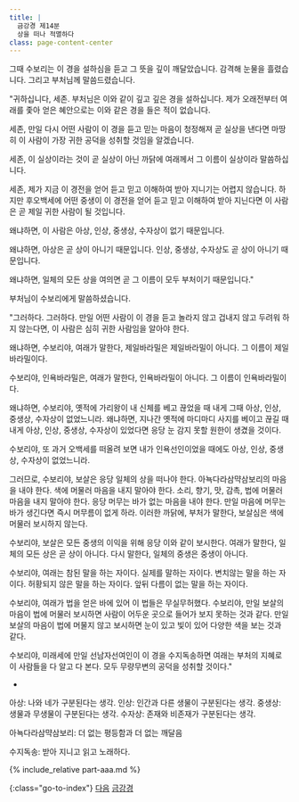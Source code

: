 ```yaml
---
title: |
  금강경 제14분
  상을 떠나 적멸하다
class: page-content-center
---
```


그때 수보리는 이 경을 설하심을 듣고 그 뜻을 깊이 깨달았습니다.
감격해 눈물을 흘렸습니다.
그리고 부처님께 말씀드렸습니다.

"귀하십니다, 세존.
부처님은 이와 같이 깊고 깊은 경을 설하십니다.
제가 오래전부터 여래를 좇아 얻은 혜안으로는
이와 같은 경을 들은 적이 없습니다.

세존, 만일 다시 어떤 사람이
이 경을 듣고 믿는 마음이 청정해져 곧 실상을 낸다면
마땅히 이 사람이 가장 귀한 공덕을 성취할 것임을 알겠습니다.

세존, 이 실상이라는 것이 곧 실상이 아닌 까닭에
여래께서 그 이름이 실상이라 말씀하십니다.

세존, 제가 지금 이 경전을 얻어 듣고
믿고 이해하여 받아 지니기는 어렵지 않습니다.
하지만 후오백세에 어떤 중생이 이 경전을 얻어 듣고
믿고 이해하여 받아 지닌다면
이 사람은 곧 제일 귀한 사람이 될 것입니다.

왜냐하면, 이 사람은 아상, 인상, 중생상, 수자상이 없기 때문입니다.

왜냐하면, 아상은 곧 상이 아니기 때문입니다.
인상, 중생상, 수자상도 곧 상이 아니기 때문입니다.

왜냐하면, 일체의 모든 상을 여의면 곧 그 이름이 모두 부처이기 때문입니다."

부처님이 수보리에게 말씀하셨습니다.

"그러하다. 그러하다.
만일 어떤 사람이 이 경을 듣고 놀라지 않고 겁내지 않고 두려워 하지 않는다면, 
이 사람은 심히 귀한 사람임을 알아야 한다.

왜냐하면, 수보리야, 여래가 말한다,
제일바라밀은 제일바라밀이 아니다.
그 이름이 제일바라밀이다.

수보리야, 인욕바라밀은, 여래가 말한다, 인욕바라밀이 아니다.
그 이름이 인욕바라밀이다.

왜냐하면, 수보리야, 옛적에 가리왕이 내 신체를 베고 끊었을 때
내게 그때 아상, 인상, 중생상, 수자상이 없었느니라.
왜냐하면, 지나간 옛적에 마디마디 사지를 베이고 끊길 때
내게 아상, 인상, 중생상, 수자상이 있었다면
응당 눈 감지 못할 원한이 생겼을 것이다.

수보리야, 또 과거 오백세를 떠올려 보면
내가 인욕선인이었을 때에도 아상, 인상, 중생상, 수자상이 없었느니라.

그러므로, 수보리야, 보살은 응당 일체의 상을 떠나야 한다.
아뇩다라삼먁삼보리의 마음을 내야 한다.
색에 머물러 마음을 내지 말아야 한다.
소리, 향기, 맛, 감촉, 법에 머물러 마음을 내지 말아야 한다.
응당 머무는 바가 없는 마음을 내야 한다.
만일 마음에 머무는 바가 생긴다면 즉시 머무름이 없게 하라.
이러한 까닭에, 부처가 말한다, 보살심은 색에 머물러 보시하지 않는다.

수보리야, 보살은 모든 중생의 이익을 위해 응당 이와 같이 보시한다.
여래가 말한다, 일체의 모든 상은 곧 상이 아니다.
다시 말한다, 일체의 중생은 중생이 아니다.

수보리야, 여래는 참된 말을 하는 자이다.
실제를 말하는 자이다.
변치않는 말을 하는 자이다.
허황되지 않은 말을 하는 자이다.
앞뒤 다름이 없는 말을 하는 자이다.

수보리야, 여래가 법을 얻은 바에 있어 이 법들은 무실무허했다.
수보리야, 만일 보살의 마음이 법에 머물러 보시하면
사람이 어두운 곳으로 들어가 보지 못하는 것과 같다.
만일 보살의 마음이 법에 머물지 않고 보시하면
눈이 있고 빛이 있어 다양한 색을 보는 것과 같다.

수보리야, 미래세에 만일 선남자선여인이 이 경을 수지독송하면
여래는 부처의 지혜로 이 사람들을 다 알고 다 본다.
모두 무량무변의 공덕을 성취할 것이다."

*

아상: 나와 네가 구분된다는 생각.
인상: 인간과 다른 생물이 구분된다는 생각.
중생상: 생물과 무생물이 구분된다는 생각.
수자상: 존재와 비존재가 구분된다는 생각.

아뇩다라삼먁삼보리: 더 없는 평등함과 더 없는 깨달음

수지독송: 받아 지니고 읽고 노래하다.

{% include_relative part-aaa.md %}

{:class="go-to-index"}
[다음](15)
[금강경](index)